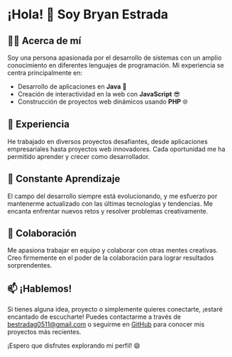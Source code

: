 # ¡Hola! 👋 Soy Bryan Estrada

## 👨‍💻 Acerca de mí

Soy una persona apasionada por el desarrollo de sistemas con un amplio conocimiento en diferentes lenguajes de programación. Mi experiencia se centra principalmente en:

- Desarrollo de aplicaciones en **Java** 🚀
- Creación de interactividad en la web con **JavaScript** 😎
- Construcción de proyectos web dinámicos usando **PHP** 🌐

## 💼 Experiencia

He trabajado en diversos proyectos desafiantes, desde aplicaciones empresariales hasta proyectos web innovadores. Cada oportunidad me ha permitido aprender y crecer como desarrollador.

## 🌱 Constante Aprendizaje

El campo del desarrollo siempre está evolucionando, y me esfuerzo por mantenerme actualizado con las últimas tecnologías y tendencias. Me encanta enfrentar nuevos retos y resolver problemas creativamente.

## 🤝 Colaboración

Me apasiona trabajar en equipo y colaborar con otras mentes creativas. Creo firmemente en el poder de la colaboración para lograr resultados sorprendentes.

## 📫 ¡Hablemos!

Si tienes alguna idea, proyecto o simplemente quieres conectarte, ¡estaré encantado de escucharte! Puedes contactarme a través de [bestradag0511@gmail.com](mailto:bestradag0511@gmail.com) o seguirme en [GitHub](https://github.com/bestradag05) para conocer mis proyectos más recientes.

¡Espero que disfrutes explorando mi perfil! 😄
